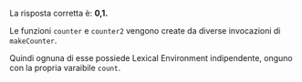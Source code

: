 La risposta corretta è: **0,1.**

Le funzioni `counter` e `counter2` vengono create da diverse invocazioni di `makeCounter`.

Quindi ognuna di esse possiede Lexical Environment indipendente, onguno con la propria varaibile `count`.
